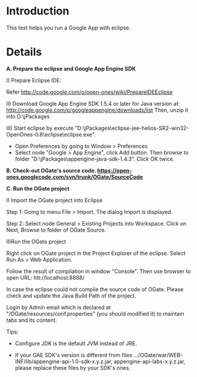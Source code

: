 # Introduction #

This text helps you run a Google App with eclipse.

# Details #
**A. Prepare the eclipse and Google App Engine SDK**

I) Prepare Eclipse IDE:

Refer http://code.google.com/p/open-ones/wiki/PrepareIDEEclipse

II) Download Google App Engine SDK 1.5.4 or later for Java version at:
http://code.google.com/p/googleappengine/downloads/list
Then, unzip it into D:\jPackages

III) Start eclipse by execute "D:\jPackages\eclipse-jee-helios-SR2-win32-OpenOnes-0.8\eclipse\eclipse.exe".
- Open Preferences by going to Window > Preferences
- Select node "Google > App Engine", click Add button. Then browse to folder "D:\jPackages\appengine-java-sdk-1.4.3". Click OK twice.

**B. Check-out OGate's source code.
https://open-ones.googlecode.com/svn/trunk/OGate/SourceCode**

**C. Run the OGate project**

I) Import the OGate project into Eclipse

Step 1: Going to menu File > Import. The dialog Import is displayed.

Step 2: Select node General > Existing Projects into Workspace. Click on Next, Browse to folder of OGate Source.

II)Run the OGate project

Right click on OGate project in the Project Explorer of the eclipse. Select Run As > Web Application.

Follow the result of compilation in window "Console".
Then use browser to open URL: htt://localhost:8888/

In case the eclipse could not compile the source code of OGate. Please check and update the Java Build Path of the project.

Login by Admin email which is declared at "/OGate/resources/conf.properties" (you should modified it) to maintain tabs and its content.

Tips:

+ Configure JDK is the default JVM instead of JRE.

+ If your GAE SDK's version is different from files .../OGate/war/WEB-INF/lib/appengine-api-1.0-sdk-x.y.z.jar, appengine-api-labs-x.y.z.jar, please replace these files by your SDK's ones.